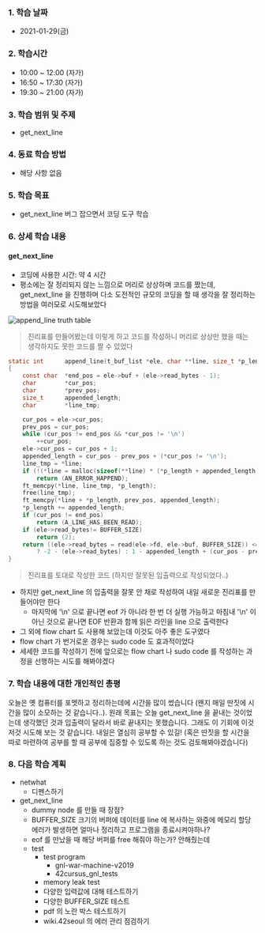 ### 1. 학습 날짜

- 2021-01-29(금)

### 2. 학습시간

- 10:00 ~ 12:00 (자가)
- 16:50 ~ 17:30 (자가)
- 19:30 ~ 21:00 (자가)

### 3. 학습 범위 및 주제

- get\_next\_line

### 4. 동료 학습 방법

- 해당 사항 없음

### 5. 학습 목표

- get\_next\_line 버그 잡으면서 코딩 도구 학습

### 6. 상세 학습 내용

#### get\_next\_line

- 코딩에 사용한 시간: 약 4 시간
- 평소에는 잘 정리되지 않는 느낌으로 머리로 상상하며 코드를 짰는데, get\_next\_line 을 진행하며 다소 도전적인 규모의 코딩을 할 때 생각을 잘 정리하는 방법을 여러모로 시도해보았다

![append\_line truth table](https://i.imgur.com/1jsYqim.png)

> 진리표를 만들어봤는데 이렇게 하고 코드를 작성하니 머리로 상상만 했을 때는 생각하지도 못한 코드를 짤 수 있었다

```c
static int      append_line(t_buf_list *ele, char **line, size_t *p_length)
{
    const char  *end_pos = ele->buf + (ele->read_bytes - 1);
    char        *cur_pos;
    char        *prev_pos;
    size_t      appended_length;
    char        *line_tmp;

    cur_pos = ele->cur_pos;
    prev_pos = cur_pos;
    while (cur_pos != end_pos && *cur_pos != '\n')
        ++cur_pos;
    ele->cur_pos = cur_pos + 1;
    appended_length = cur_pos - prev_pos + (*cur_pos != '\n');
    line_tmp = *line;
    if (!(*line = malloc(sizeof(**line) * (*p_length + appended_length + 1))))
        return (AN_ERROR_HAPPEND);
    ft_memcpy(*line, line_tmp, *p_length);
    free(line_tmp);
    ft_memcpy(*line + *p_length, prev_pos, appended_length);
    *p_length += appended_length;
    if (cur_pos != end_pos)
        return (A_LINE_HAS_BEEN_READ);
    if (ele->read_bytes!= BUFFER_SIZE)
        return (2);
    return ((ele->read_bytes = read(ele->fd, ele->buf, BUFFER_SIZE)) <= 0
        ? -2 - (ele->read_bytes) : 1 - appended_length + (cur_pos - prev_pos));
}
```

> 진리표를 토대로 작성한 코드 (하지만 잘못된 입출력으로 작성되었다..)

- 하지만 get\_next\_line 의 입출력을 잘못 안 채로 작성하여 내일 새로운 진리표를 만들어야만 한다
  - 마지막에 '\n' 으로 끝나면 eof 가 아니라 한 번 더 실행 가능하고 마침내 '\n' 이 아닌 것으로 끝나면 EOF 반환과 함께 읽은 라인을 line 으로 출력한다
- 그 외에 flow chart 도 사용해 보았는데 이것도 아주 좋은 도구였다
- flow chart 가 번거로운 경우는 sudo code 도 효과적이었다
- 세세한 코드를 작성하기 전에 앞으로는 flow chart 나 sudo code 를 작성하는 과정을 선행하는 시도를 해봐야겠다

### 7. 학습 내용에 대한 개인적인 총평

오늘은 옛 컴퓨터를 포멧하고 정리하는데에 시간을 많이 썼습니다 (왠지 매일 딴짓에 시간을 많이 소모하는 것 같습니다..). 원래 목표는 오늘 get\_next\_line 을 끝내는 것이었는데 생각했던 것과 입출력이 달라서 바로 끝내지는 못했습니다. 그래도 이 기회에 이것 저것 시도해 보는 것 같습니다. 내일은 열심히 공부할 수 있길! (혹은 딴짓을 할 시간을 따로 마련하여 공부를 할 때 공부에 집중할 수 있도록 하는 것도 검토해봐야겠습니다)

### 8. 다음 학습 계획

- netwhat
  - 디펜스하기
- get\_next\_line
  - dummy node 를 만들 때 장점?
  - BUFFER\_SIZE 크기의 버퍼에 데이터를 line 에 복사하는 와중에 메모리 할당 에러가 발생하면 얼마나 정리하고 프로그램을 종료시켜야하나?
  - eof 를 만났을 때 해당 버퍼를 free 해줘야 하는가? 안해줬는데
  - test
    - test program
      - gnl-war-machine-v2019
	  - 42cursus\_gnl\_tests
    - memory leak test
    - 다양한 입력값에 대해 테스트하기
    - 다양한 BUFFER\_SIZE 테스트
    - pdf 의 노란 박스 테스트하기
    - wiki.42seoul 의 에러 관리 점검하기
